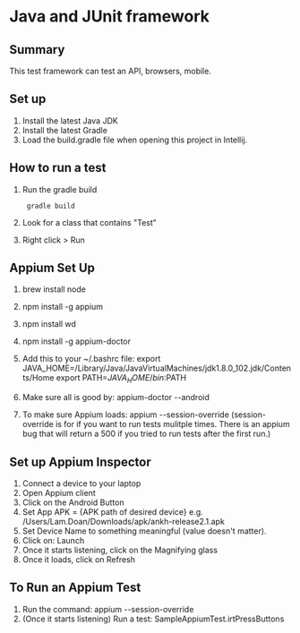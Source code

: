 # Java and JUnit framework

## Summary
This test framework can test an API, browsers, mobile.

## Set up
1. Install the latest Java JDK
2. Install the latest Gradle
3. Load the build.gradle file when opening this project in Intellij.

## How to run a test
1. Run the gradle build

        gradle build

2. Look for a class that contains "Test"
3. Right click > Run

## Appium Set Up
1. brew install node
2. npm install -g appium
3. npm install wd
4. npm install -g appium-doctor
5. Add this to your ~/.bashrc file:
   export JAVA_HOME=/Library/Java/JavaVirtualMachines/jdk1.8.0_102.jdk/Contents/Home
   export PATH=$JAVA_HOME/bin:$PATH

6. Make sure all is good by: appium-doctor --android
7. To make sure Appium loads: appium --session-override (session-override is for if you want to run tests mulitple times.
  There is an appium bug that will return a 500 if you tried to run tests after the first run.)

## Set up Appium Inspector
1. Connect a device to your laptop
2. Open Appium client
3. Click on the Android Button
4. Set App APK = {APK path of desired device} e.g. /Users/Lam.Doan/Downloads/apk/ankh-release2.1.apk
5. Set Device Name to something meaningful (value doesn't matter).
6. Click on: Launch
7. Once it starts listening, click on the Magnifying glass
8. Once it loads, click on Refresh

## To Run an Appium Test
1. Run the command: appium --session-override
2. (Once it starts listening) Run a test: SampleAppiumTest.irtPressButtons